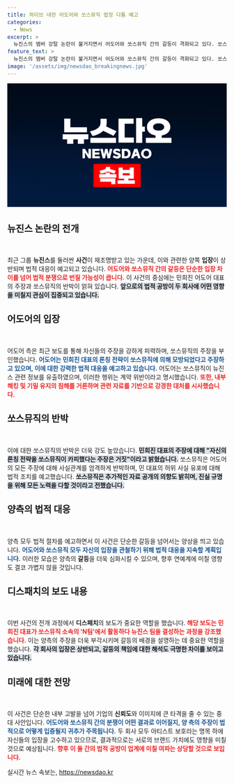 ```yaml
---
title: 하이브 내란 어도어와 쏘스뮤직 법정 다툼 예고
categories:
  - News
excerpt: >
  뉴진스의 멤버 강탈 논란이 불거지면서 어도어와 쏘스뮤직 간의 갈등이 격화되고 있다. 쏘스뮤직은 어도어의 허위 주장에 대해 강력 반박하며 양측 모두 법적 대응을 예고, 향후 진실 공방에 궁금증이 집중되고 있다.
feature_text: >
  뉴진스의 멤버 강탈 논란이 불거지면서 어도어와 쏘스뮤직 간의 갈등이 격화되고 있다. 쏘스뮤직은 어도어의 허위 주장에 대해 강력 반박하며 양측 모두 법적 대응을 예고, 향후 진실 공방에 궁금증이 집중되고 있다.
image: '/assets/img/newsdao_breakingnews.jpg'
---
```


<p><img src="/assets/img/newsdao_breakingnews.jpg" alt="firstkoreanews 속보" /></p>

<h2 data-ke-size="size26">뉴진스 논란의 전개</h2>

<p data-ke-size="size16">&nbsp;</p> 

<p>최근 그룹 <strong>뉴진스</strong>를 둘러싼 <strong>사건</strong>이 재조명받고 있는 가운데, 이와 관련한 양쪽 <strong>입장</strong>이 상반되며 법적 대응이 예고되고 있습니다. <b><span style="color: #ee2323;">어도어와 쏘스뮤직 간의 갈등은 단순한 입장 차이를 넘어 법적 분쟁으로 번질 가능성이 큽니다.</span></b>  이 사건의 중심에는 민희진 어도어 대표의 주장과 쏘스뮤직의 반박이 얽혀 있습니다. <b><span style="background-color: #21538527;">앞으로의 법적 공방이 두 회사에 어떤 영향을 미칠지 관심이 집중되고 있습니다.</span></b></p>

<h2 data-ke-size="size26">어도어의 입장</h2>

<p data-ke-size="size16">&nbsp;</p>

<p>어도어 측은 최근 보도를 통해 자신들의 주장을 강하게 피력하며, 쏘스뮤직의 주장을 부인했습니다. <b><span style="color: #1a5490;">어도어는 민희진 대표의 론칭 전략이 쏘스뮤직에 의해 모방되었다고 주장하고 있으며, 이에 대한 강력한 법적 대응을 예고하고 있습니다.</span></b> 어도어는 쏘스뮤직이 뉴진스 관련 정보를 유출하였으며, 이러한 행위는 계약 위반이라고 명시했습니다. <b><span style="color: #ee2323;">또한, 내부 해킹 및 기밀 유지의 침해를 거론하며 관련 자료를 기반으로 강경한 대처를 시사했습니다.</span></b> </p>

<h2 data-ke-size="size26">쏘스뮤직의 반박</h2>

<p data-ke-size="size16">&nbsp;</p>

<p>이에 대한 쏘스뮤직의 반박은 더욱 강도 높았습니다. <b><span style="background-color: #21538527;">민희진 대표의 주장에 대해 "자신의 론칭 전략을 쏘스뮤직이 카피했다는 주장은 거짓"이라고 밝혔습니다.</span></b> 쏘스뮤직은 어도어의 모든 주장에 대해 사실관계를 엄격하게 반박하며, 민 대표의 허위 사실 유포에 대해 법적 조치를 예고했습니다. <b><span style="background-color: #21538527;">쏘스뮤직은 추가적인 자료 공개의 의향도 밝히며, 진실 규명을 위해 모든 노력을 다할 것이라고 전했습니다.</span></b></p>

<h2 data-ke-size="size26">양측의 법적 대응</h2>

<p data-ke-size="size16">&nbsp;</p>

<p>양측 모두 법적 절차를 예고하면서 이 사건은 단순한 갈등을 넘어서는 양상을 띄고 있습니다. <b><span style="color: #1a5490;">어도어와 쏘스뮤직 모두 자신의 입장을 관철하기 위해 법적 대응을 지속할 계획입니다.</span></b> 이러한 모습은 양측의 <strong>갈등</strong>을 더욱 심화시킬 수 있으며, 향후 연예계에 미칠 영향도 결코 가볍지 않을 것입니다. </p>

<h2 data-ke-size="size26">디스패치의 보도 내용</h2>

<p data-ke-size="size16">&nbsp;</p>

<p>이번 사건의 전개 과정에서 <strong>디스패치</strong>의 보도가 중요한 역할을 했습니다. <b><span style="color: #ee2323;">해당 보도는 민희진 대표가 쏘스뮤직 소속의 'N팀'에서 활동하다 뉴진스 팀을 결성하는 과정을 강조했습니다.</span></b> 이는 양측의 주장을 더욱 부각시키며 갈등의 배경을 설명하는 데 중요한 역할을 했습니다. <b><span style="background-color: #21538527;">각 회사의 입장은 상반되고, 갈등의 책임에 대한 해석도 극명한 차이를 보이고 있습니다.</span></b></p>

<h2 data-ke-size="size26">미래에 대한 전망</h2>

<p data-ke-size="size16">&nbsp;</p>

<p>이 사건은 단순한 내부 고발을 넘어 기업의 <strong>신뢰도</strong>와 이미지에 큰 타격을 줄 수 있는 중대 사안입니다. <b><span style="color: #1a5490;">어도어와 쏘스뮤직 간의 분쟁이 어떤 결과로 이어질지, 양 측의 주장이 법적으로 어떻게 입증될지 귀추가 주목됩니다.</span></b> 두 회사 모두 아티스트 보호라는 명목 하에 자신들의 입장을 고수하고 있으므로, 결과적으로는 서로의 브랜드 가치에도 영향을 미칠 것으로 예상됩니다. <b><span style="color: #ee2323;">향후 이 둘 간의 법적 공방이 업계에 미칠 여파는 상당할 것으로 보입니다.</span></b></p>
실시간 뉴스 속보는, <a href="https://newsdao.kr" rel="dofollow">https://newsdao.kr</a>


